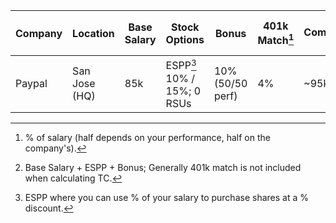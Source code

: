 Company | Location | Base Salary | Stock Options | Bonus | 401k Match[^2] | Total Compensation (TC)[^3]
------- | -------- | ----------- | ------------- | ----- | ---------- | -----------------------
Paypal | San Jose (HQ) | 85k | ESPP[^1] 10% / 15%; 0 RSUs | 10% (50/50 perf) | 4% | ~95k


[^1]: ESPP where you can use % of your salary to purchase shares at a % discount.
[^2]: % of salary (half depends on your performance, half on the company's).
[^3]: Base Salary + ESPP + Bonus; Generally 401k match is not included when calculating TC.
